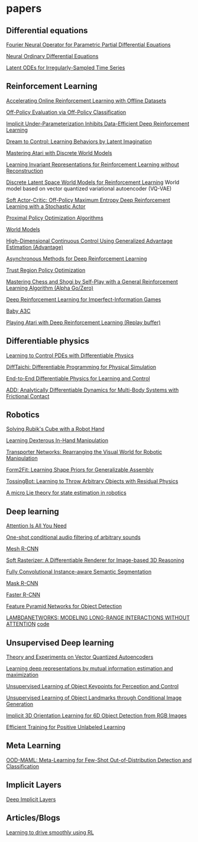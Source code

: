 # papers

## Differential equations

[Fourier Neural Operator for Parametric Partial Differential Equations](https://arxiv.org/abs/2010.08895)

[Neural Ordinary Differential Equations](https://arxiv.org/abs/1806.07366)

[Latent ODEs for Irregularly-Sampled Time Series](https://arxiv.org/abs/1907.03907.pdf)

[]()

[]()


## Reinforcement Learning



[Accelerating Online Reinforcement Learning with Offline Datasets](https://awacrl.github.io/)

[Off-Policy Evaluation via Off-Policy Classification](https://arxiv.org/pdf/1906.01624.pdf)

[Implicit Under-Parameterization Inhibits Data-Efficient Deep Reinforcement Learning](https://arxiv.org/abs/2010.14498)

[Dream to Control: Learning Behaviors by Latent Imagination](https://arxiv.org/abs/1912.01603)

[Mastering Atari with Discrete World Models](https://danijar.com/project/dreamerv2/)

[Learning Invariant Representations for Reinforcement Learning without Reconstruction](https://arxiv.org/abs/2006.10742)

[Discrete Latent Space World Models for Reinforcement Learning](https://arxiv.org/abs/2010.05767)  World model based on vector quantized variational autoencoder (VQ-VAE)

[Soft Actor-Critic: Off-Policy Maximum Entropy Deep Reinforcement Learning with a Stochastic Actor](https://arxiv.org/abs/1801.01290)

[Proximal Policy Optimization Algorithms](https://arxiv.org/abs/1707.06347)

[World Models](https://arxiv.org/abs/1803.10122)

[High-Dimensional Continuous Control Using Generalized Advantage Estimation (Advantage) ](https://arxiv.org/abs/1506.02438)

[Asynchronous Methods for Deep Reinforcement Learning ](https://arxiv.org/abs/1602.01783)

[Trust Region Policy Optimization](https://arxiv.org/abs/1502.05477)

[Mastering Chess and Shogi by Self-Play with a General Reinforcement Learning Algorithm (Alpha Go/Zero) ](https://arxiv.org/abs/1712.01815)

[Deep Reinforcement Learning for Imperfect-Information Games](https://arxiv.org/abs/2007.13544)

[Baby A3C](https://github.com/greydanus/baby-a3c)

[Playing Atari with Deep Reinforcement Learning (Replay buffer) ](https://arxiv.org/abs/1312.5602)

## Differentiable physics

[Learning to Control PDEs with Differentiable Physics](https://arxiv.org/abs/2001.07457)

[DiffTaichi: Differentiable Programming for Physical Simulation](https://arxiv.org/abs/1910.00935)

[End-to-End Differentiable Physics for Learning and Control](http://papers.nips.cc/paper/7948-end-to-end-differentiable-physics-for-learning-and-control)

[ADD: Analytically Differentiable Dynamics for Multi-Body Systems with Frictional Contact](https://arxiv.org/abs/2007.00987)

[]()

## Robotics

[Solving Rubik's Cube with a Robot Hand](https://arxiv.org/abs/1910.07113)

[Learning Dexterous In-Hand Manipulation](https://arxiv.org/pdf/1808.00177.pdf)

[Transporter Networks: Rearranging the Visual World for Robotic Manipulation](https://arxiv.org/abs/2010.14406)

[Form2Fit: Learning Shape Priors for Generalizable Assembly](https://form2fit.github.io/)

[TossingBot: Learning to Throw Arbitrary Objects with Residual Physics](https://arxiv.org/abs/1903.11239)

[A micro Lie theory for state estimation in robotics](https://arxiv.org/pdf/1812.01537.pdf)

[](https://arxiv.org/pdf/2011.06507.pdf)

## Deep learning

[Attention Is All You Need](https://arxiv.org/abs/1706.03762)

[One-shot conditional audio filtering of arbitrary sounds](https://arxiv.org/abs/2011.02421)

[Mesh R-CNN](https://arxiv.org/abs/1906.02739)

[Soft Rasterizer: A Differentiable Renderer for Image-based 3D Reasoning](https://arxiv.org/abs/1904.01786.pdf)

[Fully Convolutional Instance-aware Semantic Segmentation](https://arxiv.org/abs/1611.07709.pdf)

[Mask R-CNN](https://arxiv.org/abs/1703.06870.pdf)

[Faster R-CNN](https://arxiv.org/abs/1506.01497.pdf)

[Feature Pyramid Networks for Object Detection](https://arxiv.org/pdf/1612.03144.pdf)

[LAMBDANETWORKS: MODELING LONG-RANGE INTERACTIONS WITHOUT ATTENTION](https://arxiv.org/abs/2102.08602.pdf) [code](https://github.com/d-li14/lambda.pytorch)


## Unsupervised Deep learning

[Theory and Experiments on Vector Quantized Autoencoders](https://arxiv.org/abs/1805.11063)

[Learning deep representations by mutual information estimation and maximization](https://arxiv.org/abs/1808.06670)

[Unsupervised Learning of Object Keypoints for Perception and Control](https://arxiv.org/abs/1906.11883)

[Unsupervised Learning of Object Landmarks through Conditional Image Generation](http://www.robots.ox.ac.uk/~vgg/research/unsupervised_landmarks/)

[Implicit 3D Orientation Learning for 6D Object Detection from RGB Images](https://arxiv.org/abs/1902.01275)

[Efficient Training for Positive Unlabeled Learning](https://arxiv.org/abs/1608.06807)


## Meta Learning

[OOD-MAML: Meta-Learning for Few-Shot Out-of-Distribution Detection and Classification](https://proceedings.neurips.cc/paper/2020/file/28e209b61a52482a0ae1cb9f5959c792-Paper.pdf)

## Implicit Layers

[Deep Implicit Layers](http://implicit-layers-tutorial.org/introduction/)

## Articles/Blogs

[Learning to drive smoothly using RL](https://towardsdatascience.com/learning-to-drive-smoothly-in-minutes-450a7cdb35f4)
